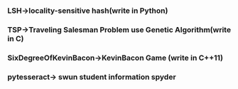 ### LSH->locality-sensitive hash(write in Python)
### TSP->Traveling Salesman Problem use Genetic Algorithm(write in C) 
### SixDegreeOfKevinBacon->KevinBacon Game (write in C++11)
### pytesseract-> swun student information spyder
